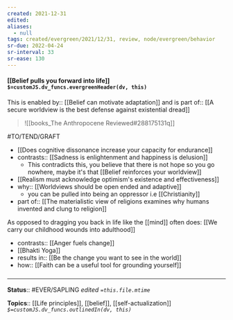 ```yaml
---
created: 2021-12-31 
edited: 
aliases:
  - null
tags: created/evergreen/2021/12/31, review, node/evergreen/behavior
sr-due: 2022-04-24
sr-interval: 33
sr-ease: 130
---
```


#### [[Belief pulls you forward into life]] `$=customJS.dv_funcs.evergreenHeader(dv, this)`

This is 
enabled by:: [[Belief can motivate adaptation]] 
and is 
part of:: [[A secure worldview is the best defense against existential dread]]

> ![[books_The Anthropocene Reviewed#288175131q]]

#TO/TEND/GRAFT 
- [[Does cognitive dissonance increase your capacity for endurance]]
- contrasts:: [[Sadness is enlightenment and happiness is delusion]]
	- This contradicts this, you believe that there is not hope so you go nowhere, maybe it's that [[Belief reinforces your worldview]]
- [[Realism must acknowledge optimism's existence and effectiveness]]
- why:: [[Worldviews should be open ended and adaptive]]
	- you can be pulled into being an oppressor i.e [[Christianity]]
- part of:: [[The materialistic view of religions examines why humans invented and clung to religion]]

As opposed to dragging you back in life like the [[mind]] often does: 
[[We carry our childhood wounds into adulthood]]

- contrasts:: [[Anger fuels change]]
- [[Bhakti Yoga]]
- results in:: [[Be the change you want to see in the world]]
- how:: [[Faith can be a useful tool for grounding yourself]]

### <hr class="footnote"/>

**Status**:: #EVER/SAPLING 
*edited `=this.file.mtime`*

**Topics**:: [[Life principles]], [[belief]], [[self-actualization]]
*`$=customJS.dv_funcs.outlinedIn(dv, this)`*
